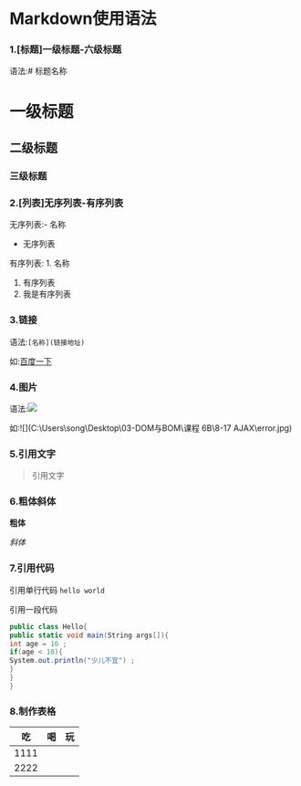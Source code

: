 # Markdown使用语法

###  1.[标题]一级标题-六级标题

语法:# 标题名称

# 一级标题

## 二级标题

### 三级标题

### 2.[列表]无序列表-有序列表

无序列表:- 名称 

- 无序列表

有序列表: 1. 名称

1. 有序列表
2. 我是有序列表

### 3.链接

语法:`[名称](链接地址)`

如:[百度一下](http://www.baidu.com)

### 4.图片

语法:![](链接地址)

如:![](C:\Users\song\Desktop\03-DOM与BOM\课程 6B\8-17 AJAX\error.jpg)

### 5.引用文字

> 引用文字

### 6.粗体斜体

**粗体**

*斜体*

### 7.引用代码

引用单行代码 `hello world`

引用一段代码 

```csharp
public class Hello{
public static void main(String args[]){
int age = 16 ;
if(age < 18){
System.out.println("少儿不宜") ;
}
}
}
```

### 8.制作表格

| 吃   | 喝   | 玩   |
| ---- | ---- | ---- |
| 1111 |      |      |
| 2222 |      |      |



